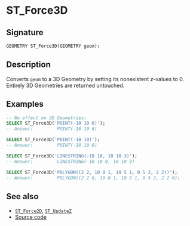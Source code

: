 # ST_Force3D

## Signature

```sql
GEOMETRY ST_Force3D(GEOMETRY geom);
```

## Description

Converts `geom` to a 3D Geometry by setting its nonexistent *z*-values to 0.
Entirely 3D Geometries are returned untouched.

## Examples

```sql
-- No effect on 3D Geometries:
SELECT ST_Force3D('POINT(-10 10 6)');
-- Answer:         POINT(-10 10 6)
```

```sql
SELECT ST_Force3D('POINT(-10 10)');
-- Answer:         POINT(-10 10 0)
```

```sql
SELECT ST_Force3D('LINESTRING(-10 10, 10 10 3)');
-- Answer:         LINESTRING(-10 10 0, 10 10 3)
```

```sql
SELECT ST_Force3D('POLYGON((2 2, 10 0 1, 10 5 1, 0 5 2, 2 2))');
-- Answer:         POLYGON((2 2 0, 10 0 1, 10 5 1, 0 5 2, 2 2 0))
```

## See also

* [`ST_Force2D`](../ST_Force2D), [`ST_UpdateZ`](../ST_UpdateZ)
* <a href="https://github.com/orbisgis/h2gis/blob/master/h2gis-functions/src/main/java/org/h2gis/functions/spatial/convert/ST_Force3D.java" target="_blank">Source code</a>
